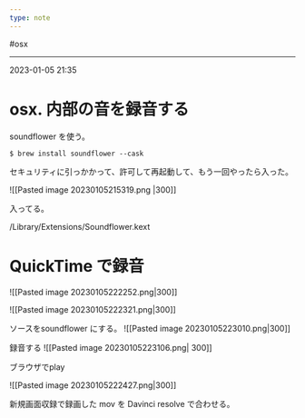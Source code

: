 ```yaml
---
type: note
---
```


#osx

---
2023-01-05  21:35

# osx. 内部の音を録音する

soundflower を使う。

```shell
$ brew install soundflower --cask
```

セキュリティに引っかかって、許可して再起動して、もう一回やったら入った。

![[Pasted image 20230105215319.png |300]]

入ってる。

/Library/Extensions/Soundflower.kext

# QuickTime で録音

![[Pasted image 20230105222252.png|300]]

![[Pasted image 20230105222321.png|300]]



ソースをsoundflower にする。
![[Pasted image 20230105223010.png|300]]

録音する
![[Pasted image 20230105223106.png| 300]]

ブラウザでplay

![[Pasted image 20230105222427.png|300]]

新規画面収録で録画した mov を Davinci resolve で合わせる。

